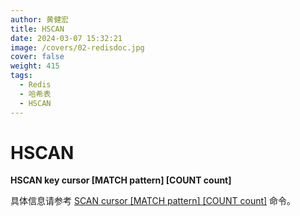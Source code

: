 ```yaml
---
author: 黄健宏
title: HSCAN
date: 2024-03-07 15:32:21
image: /covers/02-redisdoc.jpg
cover: false
weight: 415
tags:
  - Redis
  - 哈希表
  - HSCAN
---
```


# HSCAN

**HSCAN key cursor [MATCH pattern] [COUNT count]**

具体信息请参考 [SCAN cursor [MATCH pattern] [COUNT count]](https://bookstack.xnzone.eu.org/09-database/10-scan/) 命令。